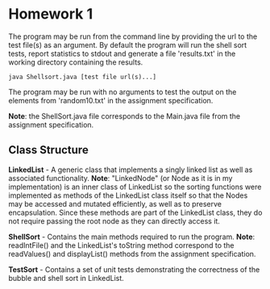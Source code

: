 # Homework 1

The program may be run from the command line by providing the url to the test file(s) as an argument. By default the program will run the shell sort tests, report statistics to stdout and generate a file 'results.txt' in the working directory containing the results. 
```
java Shellsort.java [test file url(s)...]
```
The program may be run with no arguments to test the output on the elements from 'random10.txt' in the assignment specification.

**Note**: the ShellSort.java file corresponds to the Main.java file from the assignment specification.

## Class Structure

**LinkedList** - A generic class that implements a singly linked list as well as
associated functionality. **Note**: "LinkedNode" (or Node as it is in 
my implementation) is an inner class of LinkedList so the sorting
functions were implemented as methods of the LinkedList class itself so that
the Nodes may be accessed and mutated efficiently, as well as to preserve 
encapsulation. Since these methods are part of the LinkedList class, they do not require passing the root node as they can directly access it. 

**ShellSort** - Contains the main methods required to run the program. **Note**:
readIntFile() and the LinkedList's toString method correspond to the readValues() 
and displayList() methods from the assignment specification.

**TestSort** - Contains a set of unit tests demonstrating the correctness of the bubble and shell sort in LinkedList.